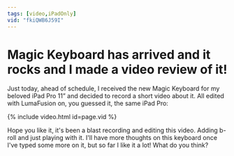 ```yaml
---
tags: [video,iPadOnly]
vid: "fkiQWB6J59I"
---
```


# Magic Keyboard has arrived and it rocks and I made a video review of it!

Just today, ahead of schedule, I received the new Magic Keyboard for my beloved iPad Pro 11” and decided to record a short video about it. All edited with LumaFusion on, you guessed it, the same iPad Pro:

{% include video.html id=page.vid %}

<!--More-->

Hope you like it, it's been a blast recording and editing this video. Adding b-roll and just playing with it. I'll have more thoughts on this keyboard once I've typed some more on it, but so far I like it a lot! What do you think?

[n]: https://nozbe.com/
[p]: https://thepodcast.fm/